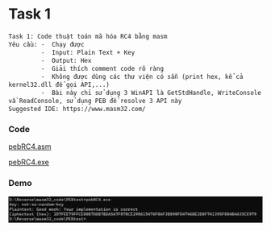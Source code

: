 # Task 1

```
Task 1: Code thuật toán mã hóa RC4 bằng masm
Yêu cầu: -  Chạy được
         -  Input: Plain Text + Key
         -  Output: Hex 
         -  Giải thích comment code rõ ràng 
         -  Không được dùng các thư viện có sẵn (print hex, kể cả kernel32.dll để gọi API,...) 
         -  Bài này chỉ sử dụng 3 WinAPI là GetStdHandle, WriteConsole vầ ReadConsole, sử dụng PEB để resolve 3 API này
Suggested IDE: https://www.masm32.com/
```

### Code

[pebRC4.asm](https://github.com/noobmannn/KCSCTrainingReverse/blob/main/Task1/Code/pebRC4.asm)

[pebRC4.exe](https://github.com/noobmannn/KCSCTrainingReverse/blob/main/Task1/Code/pebRC4.exe)

### Demo

![](https://github.com/noobmannn/KCSCTrainingReverse/blob/855d60f25f38192aa230ac730f10ef1e6ef0de22/Task1/Img/Demo%20pebRC4.png)
